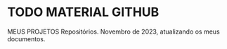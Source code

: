 # TODO MATERIAL GITHUB
 MEUS PROJETOS Repositórios.
Novembro de 2023, atualizando os meus documentos.